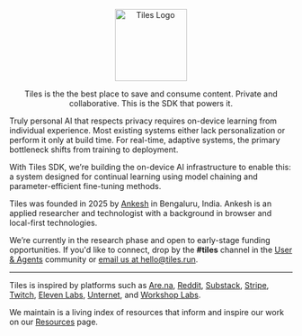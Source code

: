 <p align="center">
  <a href="https://github.com/tileshq/">
    <img src="https://avatars.githubusercontent.com/u/210493283?s=400&u=7dcb8aa07dd8e4dab8ed80d2b3920207cf96e880&v=4" alt="Tiles Logo" width="128" />
  </a>
</p>

<p align="center">
  Tiles is the the best place to save and consume content. Private and collaborative. This is the SDK that powers it.
</p>

<p>
  Truly personal AI that respects privacy requires on-device learning from individual experience. Most existing systems either lack personalization or perform it only at build time. For real-time, adaptive systems, the primary bottleneck shifts from training to deployment.

With Tiles SDK, we’re building the on-device AI infrastructure to enable this: a system designed for continual learning using model chaining and parameter-efficient fine-tuning methods.
</p>

<p>
  Tiles was founded in 2025 by <a href="https://ankeshbharti.com/">Ankesh</a> in Bengaluru, India. Ankesh is an applied researcher and technologist with a background in browser and local-first technologies.

</p>

<p>
  We’re currently in the research phase and open to early-stage funding opportunities. If you'd like to connect, drop by the <strong>#tiles</strong> channel in the 
  <a href="https://userandagents.com/" target="_blank" rel="noopener noreferrer">User &amp; Agents</a> 
  community or <a href="mailto:hello@tiles.run">email us at hello@tiles.run</a>.
</p>

---

Tiles is inspired by platforms such as [Are.na](https://are.na/), [Reddit](https://www.reddit.com/), [Substack](https://substack.com/), [Stripe](https://stripe.com/), [Twitch](https://www.twitch.tv/), [Eleven Labs](https://elevenlabs.io/), [Unternet](https://unternet.co), and [Workshop Labs](https://workshoplabs.ai/).

We maintain is a living index of resources that inform and inspire our work on our [Resources](https://www.tiles.run/resources) page.
